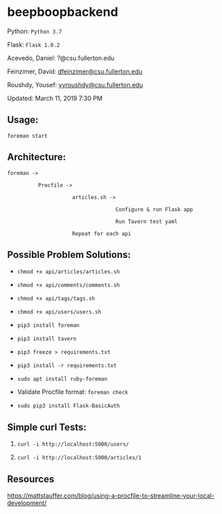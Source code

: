# beepboopbackend

Python: `Python 3.7`

Flask: `Flask 1.0.2`

Acevedo, Daniel: ?@csu.fullerton.edu

Feinzimer, David: dfeinzimer@csu.fullerton.edu

Roushdy, Yousef: yyroushdy@csu.fullerton.edu

Updated: March 11, 2019 7:30 PM
              
## Usage:

`foreman start`


## Architecture:

    foreman ->

              Procfile ->

                         articles.sh ->

                                       Configure & run Flask app

                                       Run Tavern test yaml

                         Repeat for each api


## Possible Problem Solutions:

- `chmod +x api/articles/articles.sh`

- `chmod +x api/comments/comments.sh`

- `chmod +x api/tags/tags.sh`

- `chmod +x api/users/users.sh`

- `pip3 install foreman`

- `pip3 install tavern`

- `pip3 freeze > requirements.txt`

- `pip3 install -r requirements.txt`

- `sudo apt install ruby-foreman`

- Validate Procfile format: `foreman check`

- `sudo pip3 install Flask-BasicAuth`


## Simple curl Tests:

1) `curl -i http://localhost:5000/users/`

2) `curl -i http://localhost:5000/articles/1`


## Resources

https://mattstauffer.com/blog/using-a-procfile-to-streamline-your-local-development/
